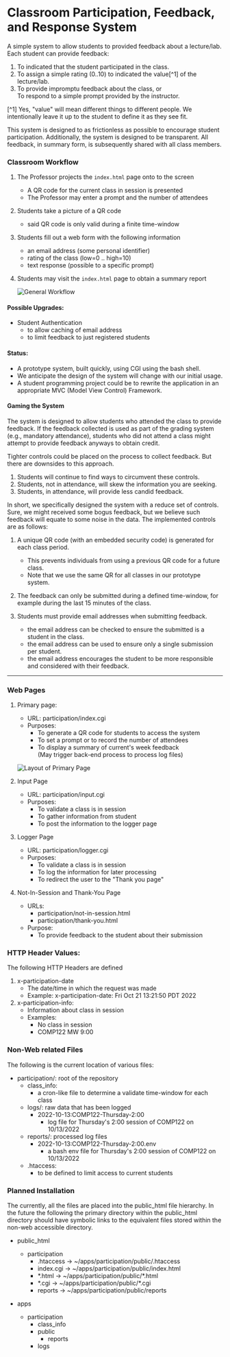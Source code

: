 # Classroom Participation, Feedback, and Response System

A simple system to allow students to provided feedback about a lecture/lab. Each student can provide feedback:

  1. To indicated that the student participated in the class.
  1. To assign a simple rating (0..10) to indicated the value[^1] of the lecture/lab.
  1. To provide impromptu feedback about the class, or<br>
     To respond to a simple prompt provided by the instructor.

[^1] Yes, "value" will mean different things to different people. We intentionally leave it up to the student to define it as they see fit.


This system is designed to as frictionless as possible to encourage student participation. Additionally, the system is designed to be transparent. All feedback, in summary form, is subsequently shared with all class members.


### Classroom Workflow
  1. The Professor projects the ``index.html`` page onto to the screen
     - A QR code for the current class in session is presented
     - The Professor may enter a prompt and the number of attendees
  1. Students take a picture of a QR code
     - said QR code is only valid during a finite time-window
  1. Students fill out a web form with the following information
     - an email address (some personal identifier)
     - rating of the class (low=0 .. high=10)
     - text response (possible to a specific prompt)
  1. Students may visit the ``index.html`` page to obtain a summary report

     ![General Workflow](documentation/workflow.png)

#### Possible Upgrades:
  * Student Authentication 
    - to allow caching of email address
    - to limit feedback to just registered students


#### Status: 
  * A prototype system, built quickly, using CGI using the bash shell.
  * We anticipate the design of the system will change with our initial usage.
  * A student programming project could be to rewrite the application in an appropriate MVC (Model View Control) Framework.



#### Gaming the System

The system is designed to allow students who attended the class to provide feedback.  If the feedback collected is used as part of the grading system (e.g., mandatory attendance), students who did not attend a class might attempt to provide feedback anyways to obtain credit.

Tighter controls could be placed on the process to collect feedback.  But there are downsides to this approach.  

  1. Students will continue to find ways to circumvent these controls.
  1. Students, not in attendance, will skew the information you are seeking.
  1. Students, in attendance, will provide less candid feedback.

In short, we specifically designed the system with a reduce set of controls.  Sure, we might received some bogus feedback, but we believe such feedback will equate to some noise in the data.  The implemented controls are as follows:

  1. A unique QR code (with an embedded security code) is generated for each class period.
     - This prevents individuals from using a previous QR code for a future class.
     - Note that we use the same QR for all classes in our prototype system.
 
  1. The feedback can only be submitted during a defined time-window, for example during the last 15 minutes of the class.

  1. Students must provide email addresses when submitting feedback.
     - the email address can be checked to ensure the submitted is a student in the class.
     - the email address can be used to ensure only a single submission per student.
     - the email address encourages the student to be more responsible and considered with their feedback.



---
### Web Pages
1. Primary page:
   * URL:  participation/index.cgi
   * Purposes: 
     - To generate a QR code for students to access the system
     - To set a prompt or to record the number of attendees
     - To display a summary of current's week feedback <br>
       (May trigger back-end process to process log files)

   ![Layout of Primary Page](documentation/index.html.png)

1. Input Page
   * URL: participation/input.cgi
   * Purposes: 
     - To validate a class is in session
     - To gather information from student
     - To post the information to the logger page

1. Logger Page
   * URL: participation/logger.cgi
   * Purposes:
     - To validate a class is in session
     - To log the information for later processing
     - To redirect the user to the "Thank you page"

1. Not-In-Session and Thank-You Page
   * URLs:
     - participation/not-in-session.html
     - participation/thank-you.html
   * Purpose:
     - To provide feedback to the student about their submission

### HTTP Header Values:

The following HTTP Headers are defined

  1. x-participation-date
     - The date/time in which the request was made
     - Example: x-participation-date: Fri Oct 21 13:21:50 PDT 2022
  1. x-participation-info: 
     - Information about class in session
     - Examples:
       - No class in session
       - COMP122 MW 9:00


### Non-Web related Files

The following is the current location of various files:

  * participation/:  root of the repository
    * class_info:
      - a cron-like file to determine a validate time-window for each class 
    * logs/: raw data that has been logged
      - 2022-10-13:COMP122-Thursday-2:00
        * log file for Thursday's 2:00 session of COMP122 on 10/13/2022
    * reports/: processed log files
      - 2022-10-13:COMP122-Thursday-2:00.env
        * a bash env file for Thursday's 2:00 session of COMP122 on 10/13/2022
    * .htaccess: 
      - to be defined to limit access to current students

### Planned Installation

The currently, all the files are placed into the public_html file hierarchy.  In the future the following the primary directory within the public_html directory should have symbolic links to the equivalent files stored within the non-web accessible directory.

  * public_html
    * participation
      * .htaccess -> \~/apps/participation/public/.htaccess
      * index.cgi -> \~/apps/participation/public/index.html
      * \*.html  -> \~/apps/participation/public/\*.html
      * \*.cgi    -> \~/apps/participation/public/\*.cgi
      * reports   -> \~/apps/participation/public/reports

  * apps
    * participation
      * class_info
      * public
        * reports
      * logs


